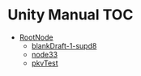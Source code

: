 Unity Manual TOC
================

 - [RootNode]()
	 - [blankDraft-1-supd8]()
	 - [node33](node33.md)
	 - [pkvTest](pkvTest.md)

